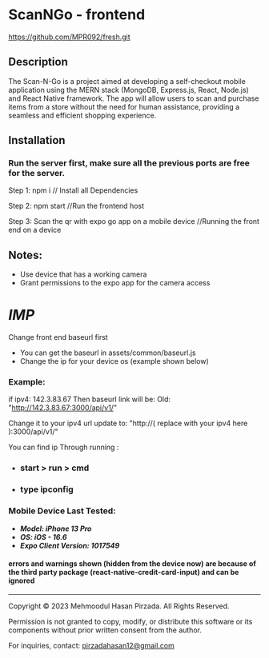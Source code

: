 # ScanNGo - frontend
https://github.com/MPR092/fresh.git

## Description

The Scan-N-Go is a project aimed at developing a self-checkout mobile application using the 
MERN stack (MongoDB, Express.js, React, Node.js) and React Native framework. The app will 
allow users to scan and purchase items from a store without the need for human assistance, 
providing a seamless and efficient shopping experience.

## Installation

### Run the server first, make sure all the previous ports are free for the server.

Step 1:  npm i // Install all Dependencies

Step 2:  npm start //Run the frontend host

Step 3:  Scan the qr with expo go app on a mobile device  //Running the front end on a device

##  Notes: 
- Use device that has a working camera
- Grant permissions to the expo app for the camera access 

# ***IMP***
Change front end baseurl first

- You can get the baseurl in assets/common/baseurl.js
- Change the ip for your device os (example shown below)

### Example: 

if ipv4: 142.3.83.67
Then baseurl link will be:
Old: "http://142.3.83.67:3000/api/v1/"

Change it to your ipv4 url
update to: "http://( replace with your ipv4 here ):3000/api/v1/"

You can find ip Through running :
- ### start > run > cmd 
- ### type ipconfig


### Mobile Device Last Tested:
- ***Model: iPhone 13 Pro***
- ***OS: iOS - 16.6***
- ***Expo Client Version: 1017549***

#### errors and warnings shown (hidden from the device now) are because of the third party package (react-native-credit-card-input) and can be ignored

-----------------------------------------------------------------------------------------

Copyright © 2023 Mehmoodul Hasan Pirzada. All Rights Reserved.

Permission is not granted to copy, modify, or distribute this software or its components without prior written consent from the author.

For inquiries, contact: pirzadahasan12@gmail.com
